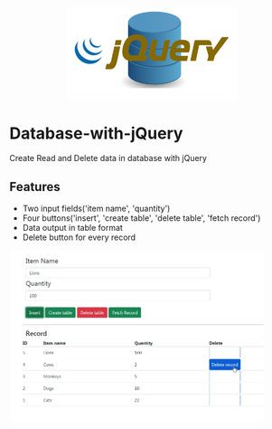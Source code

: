 <p align="center"><img src="db.png" width="300px"></p>

# Database-with-jQuery
Create Read and Delete data in database with jQuery

## Features
* Two input fields('item name', 'quantity')
* Four buttons('insert', 'create table', 'delete table', 'fetch record')
* Data output in table format 
* Delete button for every record

<p align="left"><img src="Screenshot.jpg" width="450px"></p>

